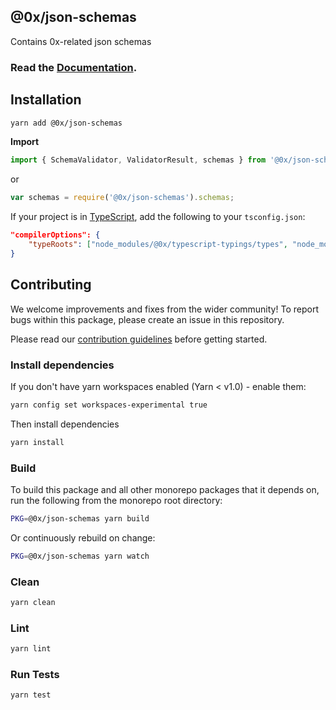 ## @0x/json-schemas

Contains 0x-related json schemas

### Read the [Documentation](https://0x.org/docs/tools/json-schemas).

## Installation

```bash
yarn add @0x/json-schemas
```

**Import**

```typescript
import { SchemaValidator, ValidatorResult, schemas } from '@0x/json-schemas';
```

or

```javascript
var schemas = require('@0x/json-schemas').schemas;
```

If your project is in [TypeScript](https://www.typescriptlang.org/), add the following to your `tsconfig.json`:

```json
"compilerOptions": {
    "typeRoots": ["node_modules/@0x/typescript-typings/types", "node_modules/@types"],
}
```

## Contributing

We welcome improvements and fixes from the wider community! To report bugs within this package, please create an issue in this repository.

Please read our [contribution guidelines](../../CONTRIBUTING.md) before getting started.

### Install dependencies

If you don't have yarn workspaces enabled (Yarn < v1.0) - enable them:

```bash
yarn config set workspaces-experimental true
```

Then install dependencies

```bash
yarn install
```

### Build

To build this package and all other monorepo packages that it depends on, run the following from the monorepo root directory:

```bash
PKG=@0x/json-schemas yarn build
```

Or continuously rebuild on change:

```bash
PKG=@0x/json-schemas yarn watch
```

### Clean

```bash
yarn clean
```

### Lint

```bash
yarn lint
```

### Run Tests

```bash
yarn test
```
